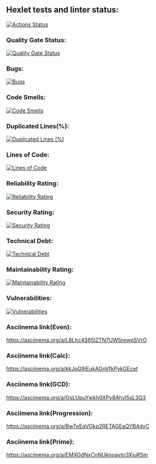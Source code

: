 ## Hexlet tests and linter status:
[![Actions Status](https://github.com/hOSTBlur/java-project-61/actions/workflows/hexlet-check.yml/badge.svg)](https://github.com/hOSTBlur/java-project-61/actions)
### Quality Gate Status:
[![Quality Gate Status](https://sonarcloud.io/api/project_badges/measure?project=hOSTBlur_java-project-61&metric=alert_status)](https://sonarcloud.io/summary/new_code?id=hOSTBlur_java-project-61)
### Bugs:
[![Bugs](https://sonarcloud.io/api/project_badges/measure?project=hOSTBlur_java-project-61&metric=bugs)](https://sonarcloud.io/summary/new_code?id=hOSTBlur_java-project-61)
### Code Smells:
[![Code Smells](https://sonarcloud.io/api/project_badges/measure?project=hOSTBlur_java-project-61&metric=code_smells)](https://sonarcloud.io/summary/new_code?id=hOSTBlur_java-project-61)
### Duplicated Lines(%):
[![Duplicated Lines (%)](https://sonarcloud.io/api/project_badges/measure?project=hOSTBlur_java-project-61&metric=duplicated_lines_density)](https://sonarcloud.io/summary/new_code?id=hOSTBlur_java-project-61)
### Lines of Code:
[![Lines of Code](https://sonarcloud.io/api/project_badges/measure?project=hOSTBlur_java-project-61&metric=ncloc)](https://sonarcloud.io/summary/new_code?id=hOSTBlur_java-project-61)
### Reliability Rating:
[![Reliability Rating](https://sonarcloud.io/api/project_badges/measure?project=hOSTBlur_java-project-61&metric=reliability_rating)](https://sonarcloud.io/summary/new_code?id=hOSTBlur_java-project-61)
### Security Rating:
[![Security Rating](https://sonarcloud.io/api/project_badges/measure?project=hOSTBlur_java-project-61&metric=security_rating)](https://sonarcloud.io/summary/new_code?id=hOSTBlur_java-project-61)
### Technical Debt:
[![Technical Debt](https://sonarcloud.io/api/project_badges/measure?project=hOSTBlur_java-project-61&metric=sqale_index)](https://sonarcloud.io/summary/new_code?id=hOSTBlur_java-project-61)
### Maintainability Rating:
[![Maintainability Rating](https://sonarcloud.io/api/project_badges/measure?project=hOSTBlur_java-project-61&metric=sqale_rating)](https://sonarcloud.io/summary/new_code?id=hOSTBlur_java-project-61)
### Vulnerabilities:
[![Vulnerabilities](https://sonarcloud.io/api/project_badges/measure?project=hOSTBlur_java-project-61&metric=vulnerabilities)](https://sonarcloud.io/summary/new_code?id=hOSTBlur_java-project-61)


### Asciinema link(Even):
https://asciinema.org/a/L8Lhc4S65lZTN7UWSrewpSVrO

### Asciinema link(Calc):
https://asciinema.org/a/kkJoG9iEukAGnVfkPykGEcet

### Asciinema link(GCD):
https://asciinema.org/a/OsLUpuYwkh0XPv8AhyI5sL3Q3

### Asciimena link(Progression):
https://asciinema.org/a/BwTeEqVGkp2RETAGEaQYB4dyC

### Asciinema link(Prime):
https://asciinema.org/a/EMXGdNxCnNUknoayto3XiuRSm
